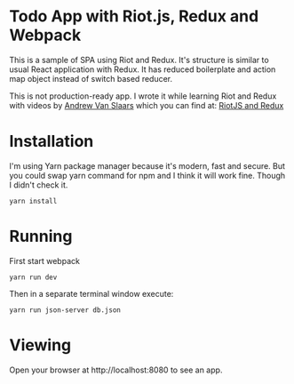 Todo App with Riot.js, Redux and Webpack
========================================

This is a sample of SPA using Riot and Redux. It's structure is similar to
usual React application with Redux. It has reduced boilerplate and action map
object instead of switch based reducer.

This is not production-ready app. I wrote it while learning Riot and Redux with
videos by
[Andrew Van Slaars](https://www.youtube.com/channel/UC1EPLJ19SMAUpu0LOt8a4IA)
which you can find at:
[RiotJS and Redux](https://www.youtube.com/watch?v=Y6vpKAGT2-8)

# Installation

I'm using Yarn package manager because it's modern, fast and secure. But you could
swap yarn command for npm and I think it will work fine. Though I didn't check it.

```
yarn install
```

# Running

First start webpack
```
yarn run dev
```

Then in a separate terminal window execute:
```
yarn run json-server db.json
```

# Viewing

Open your browser at http://localhost:8080 to see an app.
